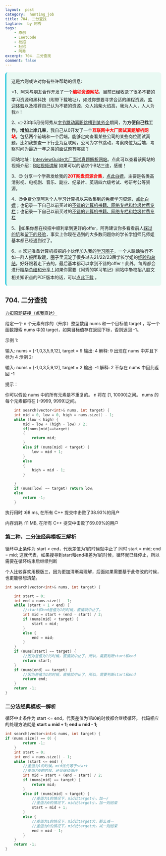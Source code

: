 ```yaml
---
layout:  post
category:  hunting_job
title: 704. 二分查找
tagline:  by 阿秀
tags:
    - 原创
    - LeetCode
    - 校招
    - 社招
    - 阿秀
excerpt: 704. 二分查找
comment: false
---
```




<div style="border-color: #24C6DC;
            background-color: #e9f9f3;         
            margin: 1rem 0;
        padding: .25rem 1rem;
        border-left-width: .3rem;
        border-left-style: solid;
        border-radius: .5rem;
        color: inherit;">
  <p>这是六则或许对你有些许帮助的信息:</p>
<p>⭐️1、阿秀与朋友合作开发了一个<span style="font-weight:bold;color:red">编程资源网站</span>，目前已经收录了很多不错的学习资源和黑科技（附带下载地址），如过你想要寻求合适的编程资源，<a href="https://tools.interviewguide.cn/home" style="text-decoration: underline" target="_blank">欢迎体验</a>以及推荐自己认为不错的资源，众人拾柴火焰高，我为人人，人人为我🔥！</p>  <p>2、👉23年5月份阿秀从<a style="text-decoration: underline" href="https://mp.weixin.qq.com/s/zKItpGwIkHKK4g2aOlL2rA" target="_blank">字节跳动离职跳槽到某外企</a>期间，为<span style="font-weight:bold">方便自己找工作，增加上岸几率</span>，我自己从0开发了一个<span style="font-weight:bold;color:red">互联网中大厂面试真题解析网站</span>，包括两个前端和一个后端。能够定向查看某些公司的某些岗位面试真题，比如我想查一下行业为互联网，公司为字节跳动，考察岗位为后端，考察时间为最近一年之类的面试题有哪些？
<div align="center">
</div>网站地址：<a style="text-decoration: underline" href="https://top.interviewguide.cn/" target="_blank">InterviewGuide大厂面试真题解析网站</a>。点此可以查看该网站的视频介绍：<a style="text-decoration: underline" href="https://www.bilibili.com/video/BV1f94y1C7BL" target="_blank">B站视频讲解</a>   如果可以的话求个B站三连，感谢！
  </p>3、😊
    分享一个学弟发给我的<span style="font-weight:bold;color:red">20T网盘资源合集</span>，<a style="text-decoration: underline" href="https://docs.qq.com/sheet/DY3VPVklVaFFMcUZ4?tab=9h5afr" target="_blank">点此白嫖</a>，主要是各类高清影视、电视剧、音乐、副业、纪录片、英语四六级考试、考研考公等资源。
  </p>
  <p>4、😍免费分享阿秀个人学习计算机以来收集到的免费学习资源，<a style="text-decoration: underline" href="/notes/07-resources/01-free/01-introduce.html" target="_blank">点此白嫖</a>；也记录一下自己以前买过的<a style="text-decoration: underline" href="/notes/07-resources/02-precious.html" target="_blank">不错的计算机书籍、网络专栏和垃圾付费专栏</a>；也记录一下自己以前买过的<a style="text-decoration: underline" href="/notes/07-resources/02-precious.html" target="_blank">不错的计算机书籍、网络专栏和垃圾付费专栏</a>
  </p>
  <p>5、🚀如果你想在校招中顺利拿到更好的offer，阿秀建议你多看看前人<a style="text-decoration: underline" href="https://www.yuque.com/tuobaaxiu/httmmc/npg1k81zeq4wfpyz" target="_blank">踩过的坑</a>和<a style="text-decoration: underline"  target="_blank" href="https://www.yuque.com/tuobaaxiu/httmmc/gge9ppd0mbu2d3dp">留下的经验</a>，事实上你现在遇到的大多数问题你的学长学姐师兄师姐基本都已经遇到过了。
  </p>
  <p>6、🔥 欢迎准备计算机校招的小伙伴加入我的<a  style="text-decoration: underline" href="https://www.yuque.com/tuobaaxiu/httmmc/xg0otqvc17wfx4u9" target="_blank">学习圈子</a>，一个人踽踽独行不如一群人报团取暖，圈子里沉淀了很多过去21/22/23届学长学姐的<a  style="text-decoration: underline" href="https://www.yuque.com/tuobaaxiu/httmmc/gge9ppd0mbu2d3dp" target="_blank">经验和总结</a>，好好跟着走下去的，最后基本都可以拿到不错的offer！此外，每周都会进行<a  style="text-decoration: underline" href="https://www.yuque.com/tuobaaxiu/httmmc/npg1k81zeq4wfpyz" target="_blank">精华总结和分享！</a>如果你需要《阿秀的学习笔记》网站中📚︎校招八股文相关知识点的PDF版本的话，可以<a style="text-decoration: underline" href="https://www.yuque.com/tuobaaxiu/httmmc/qs0yn66apvkzw0ps" target="_blank">点此下载</a> 。</p>   </div>




## 704. 二分查找

[力扣原题链接（点我直达）](https://leetcode-cn.com/problems/binary-search/)



给定一个 n 个元素有序的（升序）整型数组 nums 和一个目标值 target  ，写一个函数搜索 nums 中的 target，如果目标值存在返回下标，否则返回 -1。


示例 1:

输入: nums = [-1,0,3,5,9,12], target = 9
输出: 4
解释: 9 出现在 nums 中并且下标为 4
示例 2:

输入: nums = [-1,0,3,5,9,12], target = 2
输出: -1
解释: 2 不存在 nums 中因此返回 -1


提示：

你可以假设 nums 中的所有元素是不重复的。
n 将在 [1, 10000]之间。
nums 的每个元素都将在 [-9999, 9999]之间。

```C++
    int search(vector<int>& nums, int target) {
	int mid = 0, low = 0, high = nums.size() - 1;
	while (low < high) {
		mid = low + (high - low) / 2;
		if(nums[mid]==target)
		{
			return mid;
		}
		else if (nums[mid] < target) {
			low = mid + 1;
		}
		else
		{
			high = mid - 1;
		}

	}
	if (nums[low] == target) return low;
	else 
		return -1;
    }
```



执行用时 :68 ms, 在所有 C++ 提交中击败了38.93%的用户

内存消耗 :11 MB, 在所有 C++ 提交中击败了69.09%的用户



### 第二种，二分法经典模板三解析

循环中止条件为 start < end，代表差值为1的时候就中止了
同时
start = mid;
end = mid;
这就代表，如果搜寻到start和end相差为1的时候，循环就已经停止，所以需要在循环结束后继续判断

个人比较喜欢用模版三，因为更加清晰易理解，后面如果需要基于此修改的时候，也更能够想清楚。

```C++
int search(vector<int>& nums, int target) {

    int start = 0;
    int end = nums.size() - 1;
    while (start + 1 < end) {
        //start和end差值为1的时候，直接就中止了。
        int mid = start + (end - start) / 2;
        if (nums[mid] < target) {
            start = mid;
        }
        else {
            end = mid;
        }
    }
    if (nums[start] == target) {
        //因为差值为1的时候，直接就中止了，所以，需要判断start和end
        return start;
    }
    if (nums[end] == target) {
        //因为差值为1的时候，直接就中止了，所以，需要判断start和end
        return end;
    }
    return -1;
}
```

### 二分法经典模板一解析

循环中止条件为 start <= end，代表差值为1和0的时候都会继续循环。
代码相应的处理方法就是
**start = mid + 1;**
**end = mid - 1;**

```c++
int search(vector<int>& nums, int target) {
if (nums.size() == 0) {
        return -1;
    }
    int start = 0;
    int end = nums.size() - 1;
    while (start <= end) {
        //差值为1的时候，mid优先等于start
        //差值为0的时候，还会继续循环
        int mid = start + (end - start) / 2;
        if (nums[mid] == target) {
            return mid;
        }
        else if (nums[mid] < target) {
            //差值为1的情况下，mid比target小，加一/
            //差值为0的情况下，mid比target小，加一则结束
            start = mid + 1;
        }
        else {
            //差值为1的情况下，mid比target大，那么减一
            //差值为0的情况下，mid比target大，减一则结束 
            end = mid - 1;
        }
    }      
    return -1;
}  
```

<p id="寻找比目标字母大的最小字母"></p>

​        



